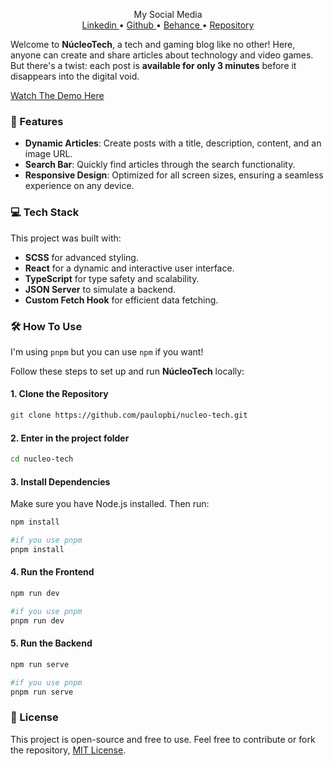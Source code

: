 <p align="center">
  My Social Media
  <br>
  <a href="https://www.linkedin.com/in/paulopbi/" target="_blank" rel="noreferrer">
  Linkedin
  </a> • 
  <a href="https://github.com/paulopbi" target="_blank" rel="noreferrer">
  Github
  </a> • 
  <a href="https://www.behance.net/paulopbi" target="_blank" rel="noreferrer">
  Behance
  </a>
  </a> • 
  <a href="https://github.com/paulopbi/nucleo-tech" target="_blank" rel="noreferrer">
  Repository
  </a>
</p>

Welcome to **NúcleoTech**, a tech and gaming blog like no other! Here, anyone can create and share articles about technology and video games. But there's a twist: each post is **available for only 3 minutes** before it disappears into the digital void.

[Watch The Demo Here](https://youtu.be/mfUxCRbP8YU?si=ZX-myvh4gCnDwRC0)

### 🚀 Features

- **Dynamic Articles**: Create posts with a title, description, content, and an image URL.
- **Search Bar**: Quickly find articles through the search functionality.
- **Responsive Design**: Optimized for all screen sizes, ensuring a seamless experience on any device.

### 💻 Tech Stack

This project was built with:

- **SCSS** for advanced styling.
- **React** for a dynamic and interactive user interface.
- **TypeScript** for type safety and scalability.
- **JSON Server** to simulate a backend.
- **Custom Fetch Hook** for efficient data fetching.

### 🛠️ How To Use

I'm using `pnpm` but you can use `npm` if you want!

Follow these steps to set up and run **NúcleoTech** locally:

#### 1. Clone the Repository

```bash
git clone https://github.com/paulopbi/nucleo-tech.git
```

#### 2. Enter in the project folder

```bash
cd nucleo-tech
```

#### 3. Install Dependencies

Make sure you have Node.js installed. Then run:

```bash
npm install

#if you use pnpm
pnpm install
```

#### 4. Run the Frontend

```bash
npm run dev

#if you use pnpm
pnpm run dev
```

#### 5. Run the Backend

```bash
npm run serve

#if you use pnpm
pnpm run serve
```

### 📜 License

This project is open-source and free to use. Feel free to contribute or fork the repository, [MIT License](./LICENSE).
